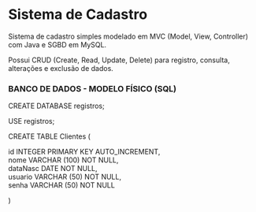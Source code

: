 # Sistema de Cadastro 

Sistema de cadastro simples modelado em MVC (Model, View, Controller) com Java e SGBD em MySQL. 

Possui CRUD (Create, Read, Update, Delete) para registro, consulta, alterações e exclusão de dados.


<h3> BANCO DE DADOS - MODELO FÍSICO (SQL) </h3>

CREATE DATABASE registros;

USE registros;

CREATE TABLE Clientes (
  
  id INTEGER PRIMARY KEY AUTO_INCREMENT, <br>
  nome VARCHAR (100) NOT NULL, <br>
  dataNasc DATE NOT NULL, <br>
  usuario VARCHAR (50) NOT NULL, <br>
  senha VARCHAR (50) NOT NULL <br>
    
  )
